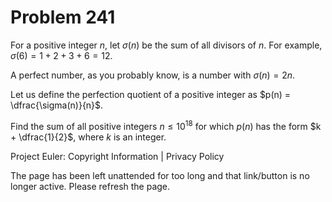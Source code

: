 #   Problem 241

   For a positive integer $n$, let $\sigma(n)$ be the sum of all divisors of
   $n$. For example, $\sigma(6) = 1 + 2 + 3 + 6 = 12$.

   A perfect number, as you probably know, is a number with $\sigma(n) = 2n$.

   Let us define the perfection quotient of a positive integer as $p(n) =
   \dfrac{\sigma(n)}{n}$.

   Find the sum of all positive integers $n \le 10^{18}$ for which $p(n)$ has
   the form $k + \dfrac{1}{2}$, where $k$ is an integer.

   Project Euler: Copyright Information | Privacy Policy

   The page has been left unattended for too long and that link/button is no
   longer active. Please refresh the page.
